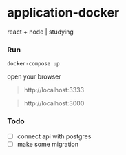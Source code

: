# application-docker
react + node | studying


### Run

`docker-compose up`

open your browser

> http://localhost:3333

> http://localhost:3000


### Todo
- [ ] connect api with postgres
- [ ] make some migration